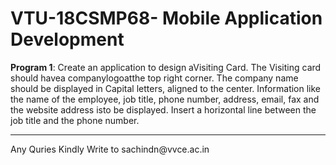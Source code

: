 # VTU-18CSMP68- Mobile Application Development
<p><b>Program 1</b>: Create an application to design aVisiting Card. The Visiting card should havea companylogoatthe
top right corner. The company name should be displayed in Capital letters, aligned to the center.
Information like the name of the employee, job title, phone number, address, email, fax and the
website address isto be displayed. Insert a horizontal line between the job title and the phone
number.</p>
<hr>
Any Quries Kindly Write to sachindn@vvce.ac.in
